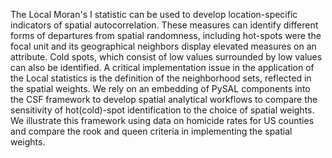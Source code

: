 The Local Moran's I statistic can be used to develop location-specific
indicators of spatial autocorrelation. These measures can identify different
forms of departures from spatial randomness, including hot-spots were the
focal unit and its geographical neighbors display elevated measures on an
attribute. Cold spots, which consist of low values surrounded by low values
can also be identified. A critical implementation issue in the application of
the Local statistics is the definition of the neighborhood sets, reflected in
the spatial weights. We rely on an embedding of PySAL components into the CSF framework to
develop spatial analytical workflows to compare the sensitivity of
hot(cold)-spot identification to the choice of spatial weights. We illustrate
this framework using data on homicide rates for US counties and compare the
rook and queen criteria in implementing the spatial weights.
